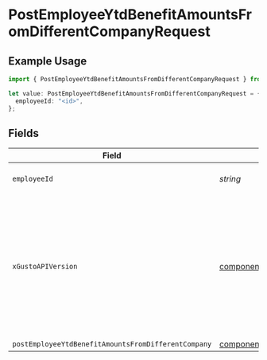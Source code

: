 # PostEmployeeYtdBenefitAmountsFromDifferentCompanyRequest

## Example Usage

```typescript
import { PostEmployeeYtdBenefitAmountsFromDifferentCompanyRequest } from "gusto-embedded/models/operations";

let value: PostEmployeeYtdBenefitAmountsFromDifferentCompanyRequest = {
  employeeId: "<id>",
};
```

## Fields

| Field                                                                                                                                                                                                                        | Type                                                                                                                                                                                                                         | Required                                                                                                                                                                                                                     | Description                                                                                                                                                                                                                  |
| ---------------------------------------------------------------------------------------------------------------------------------------------------------------------------------------------------------------------------- | ---------------------------------------------------------------------------------------------------------------------------------------------------------------------------------------------------------------------------- | ---------------------------------------------------------------------------------------------------------------------------------------------------------------------------------------------------------------------------- | ---------------------------------------------------------------------------------------------------------------------------------------------------------------------------------------------------------------------------- |
| `employeeId`                                                                                                                                                                                                                 | *string*                                                                                                                                                                                                                     | :heavy_check_mark:                                                                                                                                                                                                           | The UUID of the employee                                                                                                                                                                                                     |
| `xGustoAPIVersion`                                                                                                                                                                                                           | [components.VersionHeader](../../models/components/versionheader.md)                                                                                                                                                         | :heavy_minus_sign:                                                                                                                                                                                                           | Determines the date-based API version associated with your API call. If none is provided, your application's [minimum API version](https://docs.gusto.com/embedded-payroll/docs/api-versioning#minimum-api-version) is used. |
| `postEmployeeYtdBenefitAmountsFromDifferentCompany`                                                                                                                                                                          | [components.PostEmployeeYtdBenefitAmountsFromDifferentCompany](../../models/components/postemployeeytdbenefitamountsfromdifferentcompany.md)                                                                                 | :heavy_minus_sign:                                                                                                                                                                                                           | N/A                                                                                                                                                                                                                          |